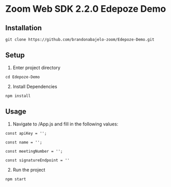 # Zoom Web SDK 2.2.0 Edepoze Demo 

## Installation

`git clone https://github.com/brandonabajelo-zoom/Edepoze-Demo.git`

## Setup

1. Enter project directory

`cd Edepoze-Demo`

2. Install Dependencies

`npm install`

## Usage

1. Navigate to /App.js and fill in the following values:

`const apiKey = '';`

`const name = '';`

`const meetingNumber = '';`

`const signatureEndpoint = ''`

2. Run the project

`npm start`

